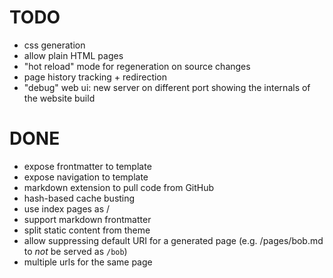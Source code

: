 # TODO

* css generation
* allow plain HTML pages
* "hot reload" mode for regeneration on source changes
* page history tracking + redirection
* "debug" web ui: new server on different port showing the internals of the website build

# DONE
* expose frontmatter to template
* expose navigation to template
* markdown extension to pull code from GitHub
* hash-based cache busting
* use index pages as /
* support markdown frontmatter
* split static content from theme
* allow suppressing default URI for a generated page (e.g. /pages/bob.md to *not* be served as `/bob`)
* multiple urls for the same page